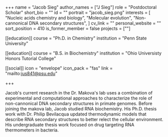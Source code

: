 +++
name = "Jacob Sieg"
author_names = ["J Sieg"]
role = "Postdoctoral Scholar"
short_bio = ""
id = ""
portrait = "jacob_sieg.png"
interests = [
  "Nucleic acids chemistry and biology",
  "Molecular evolution",
  "Non-cannonical DNA secondary structures",
]
cv_link = ""
personal_website = ""
sort_position = 410
is_former_member = false
projects = [""]

[[education]]
  course = "Ph.D. in Chemistry"
  institution = "Penn State University"

[[education]]
  course = "B.S. in Biochemistry"
  institution = "Ohio Universisty Honors Tutorial College"

[[social]]
    icon = "envelope"
    icon_pack = "fas"
    link = "mailto:jus841@psu.edu"


+++

Jacob's current research in the Dr. Makova's lab uses a combination of experimental and computational approaches to characterize the role of non-cannonical DNA secondary structures in primate genomes. Before joining the makova lab, Jacob studied RNA biochemistry. His Ph.D. thesis work with Dr. Philip Bevilacqua updated thermodynamic models that describe RNA secondary structures to better relect the cellular environment. His undergraduate thesis work focused on drug targeting RNA thermometers in bacteria.
